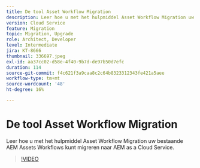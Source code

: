 ```yaml
---
title: De tool Asset Workflow Migration
description: Leer hoe u met het hulpmiddel Asset Workflow Migration uw bestaande AEM Assets Workflows kunt migreren naar AEM as a Cloud Service.
version: Cloud Service
feature: Migration
topic: Migration, Upgrade
role: Architect, Developer
level: Intermediate
jira: KT-8666
thumbnail: 336697.jpeg
exl-id: aa37cc02-d58e-4f40-9b7d-de97b50d7efc
duration: 114
source-git-commit: f4c621f3a9caa8c2c64b8323312343fe421a5aee
workflow-type: tm+mt
source-wordcount: '48'
ht-degree: 16%

---
```


# De tool Asset Workflow Migration

Leer hoe u met het hulpmiddel Asset Workflow Migration uw bestaande AEM Assets Workflows kunt migreren naar AEM as a Cloud Service.

>[!VIDEO](https://video.tv.adobe.com/v/336697?quality=12&learn=on)

